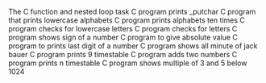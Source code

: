 The C function and nested loop task
C program prints _putchar
C program that prints lowercase alphabets
C program prints alphabets ten times
C program checks for lowercase letters
C program checks for letters
C program shows sign of a number
C program to give absolute value
C program to prints last digit of a number
C program shows all minute of jack bauer
C program prints 9 timestable
C program adds two numbers
C program prints n timestable
C program shows multiple of 3 and 5 below 1024
